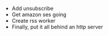 - Add unsubscribe
- Get amazon ses going
- Create rss worker
- Finally, put it all behind an http server